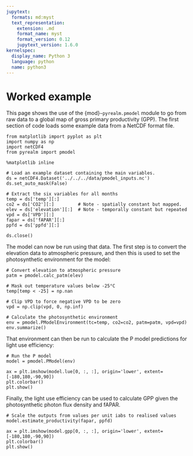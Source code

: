 ```yaml
---
jupytext:
  formats: md:myst
  text_representation:
    extension: .md
    format_name: myst
    format_version: 0.12
    jupytext_version: 1.6.0
kernelspec:
  display_name: Python 3
  language: python
  name: python3
---
```


# Worked example

This page shows the use of the {mod}`~pyrealm.pmodel` module to go from raw data to a
global map of gross primary productivity (GPP). The first section of code loads some
example data from a NetCDF format file.

```{code-cell} ipython3
from matplotlib import pyplot as plt
import numpy as np
import netCDF4
from pyrealm import pmodel

%matplotlib inline

# Load an example dataset containing the main variables.
ds = netCDF4.Dataset('../../../data/pmodel_inputs.nc')
ds.set_auto_mask(False)

# Extract the six variables for all months
temp = ds['temp'][:]
co2 = ds['CO2'][:]         # Note - spatially constant but mapped.
elev = ds['elevation'][:]  # Note - temporally constant but repeated
vpd = ds['VPD'][:]
fapar = ds['fAPAR'][:]
ppfd = ds['ppfd'][:]

ds.close()
```

The model can now be run using that data. The first step is to convert the elevation
data to atmospheric pressure, and then this is used to set the photosynthetic
environment for the model:

```{code-cell} ipython3
# Convert elevation to atmospheric pressure
patm = pmodel.calc_patm(elev)

# Mask out temperature values below -25°C
temp[temp < -25] = np.nan

# Clip VPD to force negative VPD to be zero
vpd = np.clip(vpd, 0, np.inf)

# Calculate the photosynthetic environment
env = pmodel.PModelEnvironment(tc=temp, co2=co2, patm=patm, vpd=vpd)
env.summarize()
```

That environment can then be run to calculate the P model predictions for light use
efficiency:

```{code-cell} ipython3
# Run the P model
model = pmodel.PModel(env)

ax = plt.imshow(model.lue[0, :, :], origin='lower', extent=[-180,180,-90,90])
plt.colorbar()
plt.show()
```

Finally, the light use efficiency can be used to calculate GPP given the
photosynthetic photon flux density and fAPAR.

```{code-cell} ipython3
# Scale the outputs from values per unit iabs to realised values
model.estimate_productivity(fapar, ppfd)

ax = plt.imshow(model.gpp[0, :, :], origin='lower', extent=[-180,180,-90,90])
plt.colorbar()
plt.show()
```
